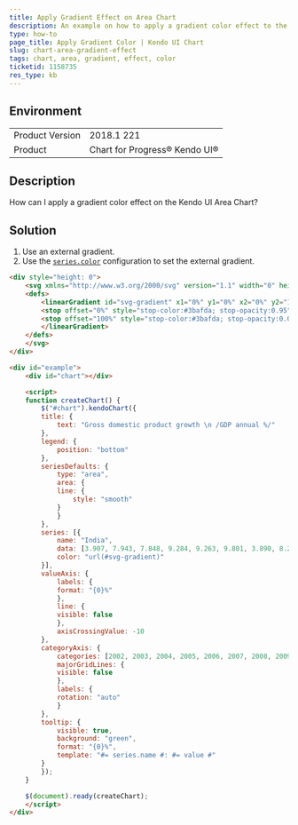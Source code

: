 ```yaml
---
title: Apply Gradient Effect on Area Chart
description: An example on how to apply a gradient color effect to the Kendo UI Area Chart.
type: how-to
page_title: Apply Gradient Color | Kendo UI Chart
slug: chart-area-gradient-effect
tags: chart, area, gradient, effect, color
ticketid: 1158735
res_type: kb
---
```


## Environment

<table>
	<tr>
		<td>Product Version</td>
		<td>2018.1 221</td>
	</tr>
	<tr>
		<td>Product</td>
		<td>Chart for Progress® Kendo UI®</td>
	</tr>
</table>

## Description

How can I apply a gradient color effect on the Kendo UI Area Chart?

## Solution

1. Use an external gradient.
1. Use the [`series.color`](https://docs.telerik.com/kendo-ui/api/javascript/dataviz/ui/chart/configuration/series.color) configuration to set the external gradient.

```html
<div style="height: 0">
	<svg xmlns="http://www.w3.org/2000/svg" version="1.1" width="0" height="0" style="visibility: hidden">
	<defs>
		<linearGradient id="svg-gradient" x1="0%" y1="0%" x2="0%" y2="100%">
		<stop offset="0%" style="stop-color:#3bafda; stop-opacity:0.95" />
		<stop offset="100%" style="stop-color:#3bafda; stop-opacity:0.05" />
		</linearGradient>
	</defs>
	</svg>
</div>

<div id="example">
	<div id="chart"></div>

	<script>
	function createChart() {
		$("#chart").kendoChart({
		title: {
			text: "Gross domestic product growth \n /GDP annual %/"
		},
		legend: {
			position: "bottom"
		},
		seriesDefaults: {
			type: "area",
			area: {
			line: {
				style: "smooth"
			}
			}
		},
		series: [{
			name: "India",
			data: [3.907, 7.943, 7.848, 9.284, 9.263, 9.801, 3.890, 8.238, 9.552, 6.855],
			color: "url(#svg-gradient)"
		}],
		valueAxis: {
			labels: {
			format: "{0}%"
			},
			line: {
			visible: false
			},
			axisCrossingValue: -10
		},
		categoryAxis: {
			categories: [2002, 2003, 2004, 2005, 2006, 2007, 2008, 2009, 2010, 2011],
			majorGridLines: {
			visible: false
			},
			labels: {
			rotation: "auto"
			}
		},
		tooltip: {
			visible: true,
			background: "green",
			format: "{0}%",
			template: "#= series.name #: #= value #"
		}
		});
	}

	$(document).ready(createChart);
	</script>
</div>
```
